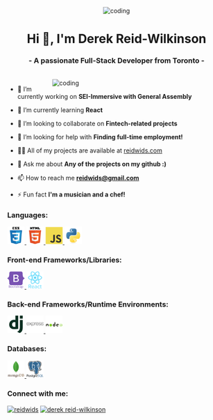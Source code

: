 <p align="center"><img alt="coding" height="350" src="https://miro.medium.com/max/1400/0*0O5n9x6pzlJ5qLkC.gif"></p>
<h1 align="center">Hi 👋, I'm Derek Reid-Wilkinson</h1>
<h3 align="center">- A passionate Full-Stack Developer from Toronto -</h3>
<br>
<img align="right" alt="coding" width="400" src="https://www.activeblogs.com/wp-content/uploads/2021/08/1628529290971.gif">

- 🔭 I’m currently working on **SEI-Immersive with General Assembly**

- 🌱 I’m currently learning **React**

- 👯 I’m looking to collaborate on **Fintech-related projects**

- 🤝 I’m looking for help with **Finding full-time employment!**

- 👨‍💻 All of my projects are available at [reidwids.com](reidwids.com)

- 💬 Ask me about **Any of the projects on my github :)**

- 📫 How to reach me **reidwids@gmail.com**

- ⚡ Fun fact **I'm a musician and a chef!**


<h3 align="left">Languages:</h3>
<p align="left">  
  <a href="https://www.w3schools.com/css/" target="_blank" rel="noreferrer"> <img src="https://raw.githubusercontent.com/devicons/devicon/master/icons/css3/css3-original-wordmark.svg" alt="css3" width="40" height="40"/> </a>
    <a href="https://www.w3.org/html/" target="_blank" rel="noreferrer"> <img src="https://raw.githubusercontent.com/devicons/devicon/master/icons/html5/html5-original-wordmark.svg" alt="html5" width="40" height="40"/> </a>
  <a href="https://developer.mozilla.org/en-US/docs/Web/JavaScript" target="_blank" rel="noreferrer"> <img src="https://raw.githubusercontent.com/devicons/devicon/master/icons/javascript/javascript-original.svg" alt="javascript" width="40" height="40"/> </a>
    <a href="https://www.python.org" target="_blank" rel="noreferrer"> <img src="https://raw.githubusercontent.com/devicons/devicon/master/icons/python/python-original.svg" alt="python" width="40" height="40"/> </a> 

<h3 align="left">Front-end Frameworks/Libraries:</h3>
<p align="left">
  <a href="https://getbootstrap.com" target="_blank" rel="noreferrer"> <img src="https://raw.githubusercontent.com/devicons/devicon/master/icons/bootstrap/bootstrap-plain-wordmark.svg" alt="bootstrap" width="40" height="40"/> </a>
  <a href="https://reactjs.org/" target="_blank" rel="noreferrer"> <img src="https://raw.githubusercontent.com/devicons/devicon/master/icons/react/react-original-wordmark.svg" alt="react" width="40" height="40"/> </a> </p>
  
<h3 align="left">Back-end Frameworks/Runtime Environments:</h3>
<p align="left"> 
  <a href="https://www.djangoproject.com/" target="_blank" rel="noreferrer"> <img src="https://raw.githubusercontent.com/devicons/devicon/1119b9f84c0290e0f0b38982099a2bd027a48bf1/icons/django/django-plain.svg" alt="django" width="40" height="40"/> </a>
  <a href="https://expressjs.com" target="_blank" rel="noreferrer"> <img src="https://raw.githubusercontent.com/devicons/devicon/master/icons/express/express-original-wordmark.svg" alt="express" width="40" height="40"/> </a>
  <a href="https://nodejs.org" target="_blank" rel="noreferrer"> <img src="https://raw.githubusercontent.com/devicons/devicon/master/icons/nodejs/nodejs-original-wordmark.svg" alt="nodejs" width="40" height="40"/> </a>
  

<h3 align="left">Databases:</h3>
<p align="left"> 
  <a href="https://www.mongodb.com/" target="_blank" rel="noreferrer"> <img src="https://raw.githubusercontent.com/devicons/devicon/master/icons/mongodb/mongodb-original-wordmark.svg" alt="mongodb" width="40" height="40"/> </a>
  <a href="https://www.postgresql.org" target="_blank" rel="noreferrer"> <img src="https://raw.githubusercontent.com/devicons/devicon/master/icons/postgresql/postgresql-original-wordmark.svg" alt="postgresql" width="40" height="40"/> </a>
  
  
<h3 align="left">Connect with me:</h3>
<p align="left">
<a href="https://twitter.com/reidwids" target="blank"><img align="center" src="https://raw.githubusercontent.com/rahuldkjain/github-profile-readme-generator/master/src/images/icons/Social/twitter.svg" alt="reidwids" height="30" width="40" /></a>
<a href="https://linkedin.com/in/derek reid-wilkinson" target="blank"><img align="center" src="https://raw.githubusercontent.com/rahuldkjain/github-profile-readme-generator/master/src/images/icons/Social/linked-in-alt.svg" alt="derek reid-wilkinson" height="30" width="40" /></a>
</p>
